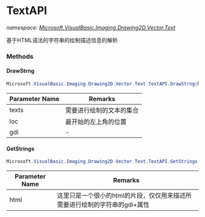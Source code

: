 ﻿# TextAPI
_namespace: [Microsoft.VisualBasic.Imaging.Drawing2D.Vector.Text](./index.md)_

基于HTML语法的字符串的绘制描述信息的解析



### Methods

#### DrawStrng
```csharp
Microsoft.VisualBasic.Imaging.Drawing2D.Vector.Text.TextAPI.DrawStrng(Microsoft.VisualBasic.Imaging.Drawing2D.Vector.Text.String[],System.Drawing.Point,Microsoft.VisualBasic.Imaging.GDIPlusDeviceHandle)
```


|Parameter Name|Remarks|
|--------------|-------|
|texts|需要进行绘制的文本的集合|
|loc|最开始的左上角的位置|
|gdi|-|


#### GetStrings
```csharp
Microsoft.VisualBasic.Imaging.Drawing2D.Vector.Text.TextAPI.GetStrings(System.String,System.Drawing.Font,System.Drawing.Color)
```


|Parameter Name|Remarks|
|--------------|-------|
|html|这里只是一个很小的html的片段，仅仅用来描述所需要进行绘制的字符串的gdi+属性|



